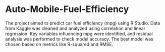 # Auto-Mobile-Fuel-Efficiency
The project aimed to predict car fuel efficiency (mpg) using R Studio. Data from Kaggle was cleaned and analyzed using correlation and linear regression. Key variables influencing mpg were identified, and residual analysis was performed to check model accuracy. The best model was chosen based on metrics like R-squared and RMSE.
